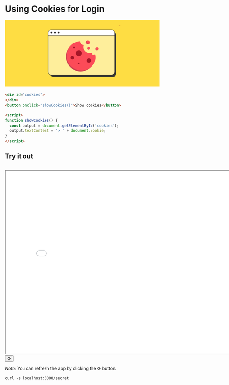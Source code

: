 # Using Cookies for Login

![img](imgs/cookie.png)

```html | {type: 'playground'}
<div id="cookies">
</div>
<button onclick="showCookies()">Show cookies</button>

<script>
function showCookies() {
  const output = document.getElementById('cookies');
  output.textContent = '> ' + document.cookie;
}
</script>
```

## Try it out


```| {type: 'terminal'}
```
<iframe id="serviceFrameSend" src="Login.md/env/port/3000/" width="800" height="600"  frameborder="1"></iframe>
<button onclick="window.frames['serviceFrameSend'].src+='';">⟳</button>

*Note:* You can refresh the app by clicking the <kbd>⟳</kbd> button.

```| {type: 'command', failed_when:"exitCode!=0"}
curl -s localhost:3000/secret
```